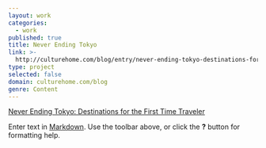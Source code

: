 ```yaml
---
layout: work
categories:
  - work
published: true
title: Never Ending Tokyo
link: >-
  http://culturehome.com/blog/entry/never-ending-tokyo-destinations-for-the-first-time-traveler/
type: project
selected: false
domain: culturehome.com/blog
genre: Content
---
```


[Never Ending Tokyo: Destinations for the First Time Traveler](http://culturehome.com/blog/entry/never-ending-tokyo-destinations-for-the-first-time-traveler/)

Enter text in [Markdown](http://daringfireball.net/projects/markdown/). Use the toolbar above, or click the **?** button for formatting help.
